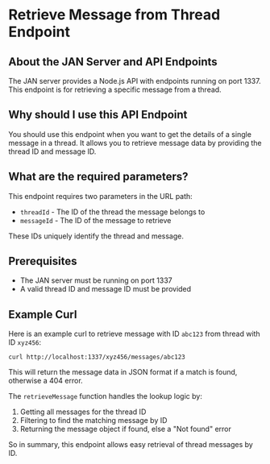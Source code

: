 
  
  

# **Retrieve Message from Thread Endpoint**

## About the JAN Server and API Endpoints

The JAN server provides a Node.js API with endpoints running on port 1337. This endpoint is for retrieving a specific message from a thread.

## Why should I use this API Endpoint  

You should use this endpoint when you want to get the details of a single message in a thread. It allows you to retrieve message data by providing the thread ID and message ID.

## What are the required parameters?

This endpoint requires two parameters in the URL path:

- `threadId` - The ID of the thread the message belongs to 
- `messageId` - The ID of the message to retrieve

These IDs uniquely identify the thread and message.

## Prerequisites

- The JAN server must be running on port 1337
- A valid thread ID and message ID must be provided

## Example Curl

Here is an example curl to retrieve message with ID `abc123` from thread with ID `xyz456`:

```
curl http://localhost:1337/xyz456/messages/abc123 
```

This will return the message data in JSON format if a match is found, otherwise a 404 error.

The `retrieveMessage` function handles the lookup logic by:

1. Getting all messages for the thread ID 
2. Filtering to find the matching message by ID
3. Returning the message object if found, else a "Not found" error

So in summary, this endpoint allows easy retrieval of thread messages by ID.


  
  